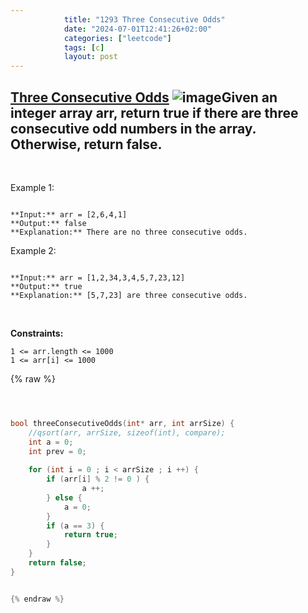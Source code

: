 ```yaml
---
            title: "1293 Three Consecutive Odds"
            date: "2024-07-01T12:41:26+02:00"
            categories: ["leetcode"]
            tags: [c]
            layout: post
---
```

            
## [Three Consecutive Odds](https://leetcode.com/problems/three-consecutive-odds) ![image](https://img.shields.io/badge/Difficulty-Easy-brightgreen)Given an integer array arr, return true if there are three consecutive odd numbers in the array. Otherwise, return false.

 

Example 1:

```

**Input:** arr = [2,6,4,1]
**Output:** false
**Explanation:** There are no three consecutive odds.

```

Example 2:

```

**Input:** arr = [1,2,34,3,4,5,7,23,12]
**Output:** true
**Explanation:** [5,7,23] are three consecutive odds.

```

 

**Constraints:**

	1 <= arr.length <= 1000
	1 <= arr[i] <= 1000

{% raw %}


```c



bool threeConsecutiveOdds(int* arr, int arrSize) {
    //qsort(arr, arrSize, sizeof(int), compare);
    int a = 0;
    int prev = 0;
   
    for (int i = 0 ; i < arrSize ; i ++) {
        if (arr[i] % 2 != 0 ) {
                a ++;
        } else {
            a = 0;
        }
        if (a == 3) {
            return true;
        }
    }
    return false;
}


{% endraw %}
